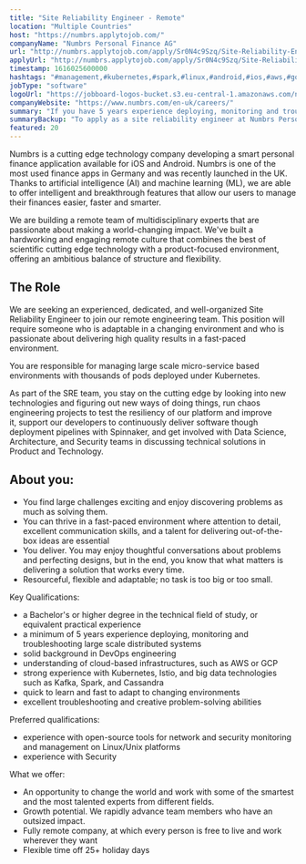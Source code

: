 ```yaml
---
title: "Site Reliability Engineer - Remote"
location: "Multiple Countries"
host: "https://numbrs.applytojob.com/"
companyName: "Numbrs Personal Finance AG"
url: "http://numbrs.applytojob.com/apply/Sr0N4c9Szq/Site-Reliability-Engineer-Remote"
applyUrl: "http://numbrs.applytojob.com/apply/Sr0N4c9Szq/Site-Reliability-Engineer-Remote"
timestamp: 1616025600000
hashtags: "#management,#kubernetes,#spark,#linux,#android,#ios,#aws,#googlecloud,#office,#ui/ux"
jobType: "software"
logoUrl: "https://jobboard-logos-bucket.s3.eu-central-1.amazonaws.com/numbrs-personal-finance-ag"
companyWebsite: "https://www.numbrs.com/en-uk/careers/"
summary: "If you have 5 years experience deploying, monitoring and troubleshooting large scale distributed systems, Numbrs Personal Finance AG is looking for someone with your knowledge."
summaryBackup: "To apply as a site reliability engineer at Numbrs Personal Finance AG, you preferably need to have some knowledge of: #management, #kubernetes, #spark."
featured: 20
---
```


Numbrs is a cutting edge technology company developing a smart personal finance application available for iOS and Android. Numbrs is one of the most used finance apps in Germany and was recently launched in the UK. Thanks to artificial intelligence (AI) and machine learning (ML), we are able to offer intelligent and breakthrough features that allow our users to manage their finances easier, faster and smarter.

We are building a remote team of multidisciplinary experts that are passionate about making a world-changing impact. We've built a hardworking and engaging remote culture that combines the best of scientific cutting edge technology with a product-focused environment, offering an ambitious balance of structure and flexibility.

## The Role

We are seeking an experienced, dedicated, and well-organized Site Reliability Engineer to join our remote engineering team. This position will require someone who is adaptable in a changing environment and who is passionate about delivering high quality results in a fast-paced environment.

You are responsible for managing large scale micro-service based environments with thousands of pods deployed under Kubernetes.

As part of the SRE team, you stay on the cutting edge by looking into new technologies and figuring out new ways of doing things, run chaos engineering projects to test the resiliency of our platform and improve it, support our developers to continuously deliver software though deployment pipelines with Spinnaker, and get involved with Data Science, Architecture, and Security teams in discussing technical solutions in Product and Technology.

## About you:

*   You find large challenges exciting and enjoy discovering problems as much as solving them.
*   You can thrive in a fast-paced environment where attention to detail, excellent communication skills, and a talent for delivering out-of-the-box ideas are essential
*   You deliver. You may enjoy thoughtful conversations about problems and perfecting designs, but in the end, you know that what matters is delivering a solution that works every time.
*   Resourceful, flexible and adaptable; no task is too big or too small.

Key Qualifications:

*   a Bachelor's or higher degree in the technical field of study, or equivalent practical experience
*   a minimum of 5 years experience deploying, monitoring and troubleshooting large scale distributed systems
*   solid background in DevOps engineering
*   understanding of cloud-based infrastructures, such as AWS or GCP
*   strong experience with Kubernetes, Istio, and big data technologies such as Kafka, Spark, and Cassandra
*   quick to learn and fast to adapt to changing environments
*   excellent troubleshooting and creative problem-solving abilities

Preferred qualifications:

*   experience with open-source tools for network and security monitoring and management on Linux/Unix platforms
*   experience with Security

What we offer:

*   An opportunity to change the world and work with some of the smartest and the most talented experts from different fields. 
*   Growth potential. We rapidly advance team members who have an outsized impact. 
*   Fully remote company, at which every person is free to live and work wherever they want
*   Flexible time off 25+ holiday days

